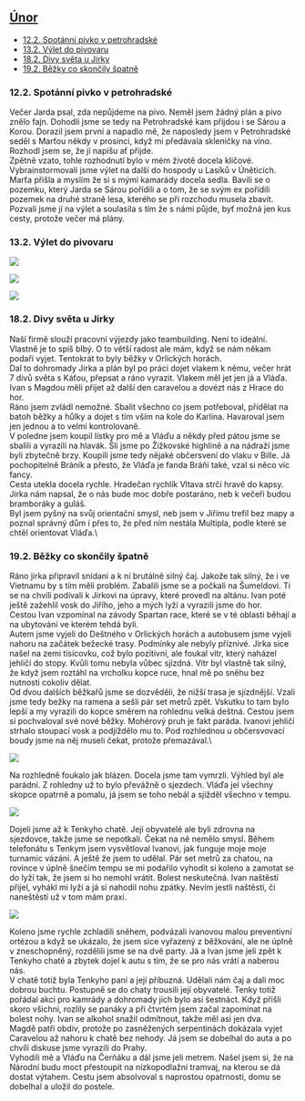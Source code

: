## [Únor](2022.md) <!-- omit in toc --> 

- [12.2. Spotánní pivko v petrohradské](#122-spotánní-pivko-v-petrohradské)
- [13.2. Výlet do pivovaru](#132-výlet-do-pivovaru)
- [18.2. Divy světa u Jirky](#182-divy-světa-u-jirky)
- [19.2. Běžky co skončily špatně](#192-běžky-co-skončily-špatně)

### 12.2. Spotánní pivko v petrohradské

Večer Jarda psal, zda nepůjdeme na pivo. Neměl jsem žádný plán a pivo znělo fajn. Dohodli jsme se tedy na Petrohradské kam přijdou i se Sárou a Korou. Dorazil jsem první a napadlo mě, že naposledy jsem v Petrohradské seděl s Marťou někdy v prosinci, když mi předávala skleničky na víno. Rozhodl jsem se, že jí napíšu ať přijde.\
Zpětně vzato, tohle rozhodnutí bylo v mém životě docela klíčové.\
Vybrainstormovali jsme výlet na další do hospody u Lasíků v Úněticích. Marťa přišla a myslím že si s mými kamarády docela sedla. Bavili se o pozemku, který Jarda se Sárou pořídili a o tom, že se svým ex pořídili pozemek na druhé straně lesa, kterého se při rozchodu musela zbavit. Pozvali jsme jí na výlet a soulasila s tím že s námi půjde, byť možná jen kus cesty, protože večer má plány.

### 13.2. Výlet do pivovaru

<a href="../images/2022_february/13_1.jpg" target="_blank"><img src="../images/thumbnails/2022_february/13_1.jpg"></a>

<a href="../images/2022_february/13_2.jpg" target="_blank"><img src="../images/thumbnails/2022_february/13_2.jpg"></a>

<a href="../images/2022_february/13_3.jpg" target="_blank"><img src="../images/thumbnails/2022_february/13_3.jpg"></a>

### 18.2. Divy světa u Jirky

Naší firmě slouží pracovní výjezdy jako teambuilding. Není to ideální. Vlastně je to spíš blbý. O to větší radost ale mám, když se nám někam podaří vyjet. Tentokrát to byly běžky v Orlických horách.\
Dal to dohromady Jirka a plán byl po práci dojet vlakem k němu, večer hrát 7 divů světa s Káťou, přepsat a ráno vyrazit. Vlakem měl jet jen já a Vláďa. Ivan s Magdou měli přijet až další den caravelou a dovézt nás z Hrace do hor.\
Ráno jsem zvládl nemožné. Sbalit všechno co jsem potřeboval, přidělat na batoh běžky a hůlky a dojet s tím vším na kole do Karlína. Havaroval jsem jen jednou a to velmi kontrolovaně.\
V poledne jsem koupil lístky pro mě a Vláďu a někdy před pátou jsme se sbalili a vyrazili na hlavák. Šli jsme po Žižkovské highlině a na nádraží jsme byli zbytečně brzy. Koupili jsme tedy nějaké občersvení do vlaku v Bille. Já pochopitelně Bráník a přesto, že Vláďa je fanda Bráňi také, vzal si něco víc fancy.\
Cesta utekla docela rychle. Hradečan rychlík Vltava strčí hravě do kapsy. Jirka nám napsal, že o nás bude moc dobře postaráno, neb k večeři budou bramboráky a guláš.\
Byl jsem pyšný na svůj orientační smysl, neb jsem v Jiřímu trefil bez mapy a poznal správný dům i přes to, že před ním nestála Multipla, podle které se chtěl orientovat Vláďa.\

### 19.2. Běžky co skončily špatně

Ráno jirka připravil snídani a k ní brutálně silný čaj. Jakože tak silný, že i ve Vietnamu by s tím měli problém. Zabalili jsme se a počkali na Šumeldovi. Ti se na chvíli podívali k Jirkovi na úpravy, které provedl na altánu. Ivan poté ještě zažehlil vosk do Jiřího, jeho a mých lyží a vyrazili jsme do hor.\
Cestou Ivan vzpomínal na závody Spartan race, které se v té oblasti běhají a na ubytování ve kterém tehdá byli.\
Autem jsme vyjeli do Deštného v Orlických horách a autobusem jsme vyjeli nahoru na začátek bežecké trasy. Podmínky ale nebyly příznivé. Jirka sice našel na zemi tisícovku, což bylo pozitivní, ale foukal vítr, který naházel jehličí do stopy. Kvůli tomu nebyla vůbec sjízdná. Vítr byl vlastně tak silný, že když jsem roztáhl na vrcholku kopce ruce, hnal mě po sněhu bez nutnosti cokoliv dělat.\
Od dvou dalších běžkařů jsme se dozvěděli, že nižší trasa je sjízdnější. Vzali jsme tedy bežky na ramena a sešli pár set metrů zpět. Vskutku to tam bylo lepší a my vyrazili do kopce směrem na rohlednu velká deštná. Cestou jsem si pochvaloval své nové běžky. Mohérový pruh je fakt paráda. Ivanovi jehličí strhalo stoupací vosk a podjíždělo mu to. Pod rozhlednou u občersvovací boudy jsme na něj museli čekat, protože přemazával.\

<a href="../images/2022_february/19_1.jpg" target="_blank"><img src="../images/thumbnails/2022_february/19_1.jpg"></a>

Na rozhledně foukalo jak blázen. Docela jsme tam vymrzli. Výhled byl ale parádní. Z rohledny už to bylo převážně o sjezdech. Vláďa jel všechny skopce opatrně a pomalu, já jsem se toho nebál a sjížděl všechno v tempu.

<a href="../images/2022_february/19_2.jpg" target="_blank"><img src="../images/thumbnails/2022_february/19_2.jpg"></a>

Dojeli jsme až k Tenkyho chatě. Její obyvatelé ale byli zdrovna na sjezdovce, takže jsme se nepotkali. Čekat na ně nemělo smysl. Během telefonátu s Tenkym jsem vysvětloval Ivanovi, jak funguje moje moje turnamic vázání. A ještě že jsem to udělal. Pár set metrů za chatou, na rovince v úplně šnečím tempu se mi podařilo vyhodit si koleno a zamotat se do lyží tak, že jsem si ho nemohl vrátit. Bolest neskutečná. Ivan naštěstí přijel, vyhákl mi lyži a já si nahodil nohu zpátky. Nevím jestli naštěstí, či naneštěstí už v tom mám praxi.

<a href="../images/2022_february/19_3.jpg" target="_blank"><img src="../images/thumbnails/2022_february/19_3.jpg"></a>

Koleno jsme rychle zchladili sněhem, podvázali ivanovou malou preventivní ortézou a když se ukázalo, že jsem sice vyřazený z běžkování, ale ne úplně v zneschopněný, rozdělili jsme se na dvě party. Já a Ivan jsme jeli zpět k Tenkyho chatě a zbytek dojel k autu s tím, že se pro nás vrátí a naberou nás.\
V chatě totiž byla Tenkyho paní a její příbuzná. Udělali nám čaj a dali moc dobrou buchtu. Postupně se do chaty trousili její obyvatelé. Tenky totiž pořádal akci pro kamrády a dohromady jich bylo asi šestnáct. Když přišli skoro všichni, rozlily se panáky a při čtvrtém jsem začal zapomínat na bolest nohy. Ivan se alkohol snažil odmítnout, takže měl asi jen dva.\
Magdě patří obdiv, protože po zasněžených serpentinách dokázala vyjet Caravelou až nahoru k chatě bez nehody. Já jsem se dobelhal do auta a po chvíli diskuse jsme vyrazili do Prahy.\
Vyhodili mě a Vláďu na Čerňáku a dál jsme jeli metrem. Našel jsem si, že na Národní budu moct přestoupit na nízkopodlažní tramvaj, na kterou se dá dostat výtahem. Cestu jsem absolvoval s naprostou opatrností, domu se dobelhal a uložil do postele.
 